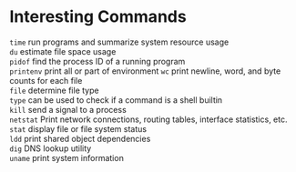 # Interesting Commands
`time` run programs and summarize system resource usage  
`du` estimate file space usage  
`pidof` find the process ID of a running program  
`printenv` print all or part of environment
`wc` print newline, word, and byte counts for each file  
`file` determine file type  
`type` can be used to check if a command is a shell builtin  
`kill` send a signal to a process  
`netstat` Print network connections, routing tables, interface statistics, etc.  
`stat` display file or file system status  
`ldd` print shared object dependencies  
`dig` DNS lookup utility  
`uname` print system information  
